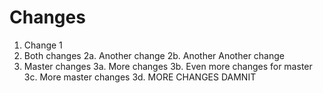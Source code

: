 # Changes

1. Change 1
2. Both changes
2a. Another change
2b. Another Another change
3. Master changes
3a. More changes
3b. Even more changes for master
3c. More master changes
3d. MORE CHANGES DAMNIT